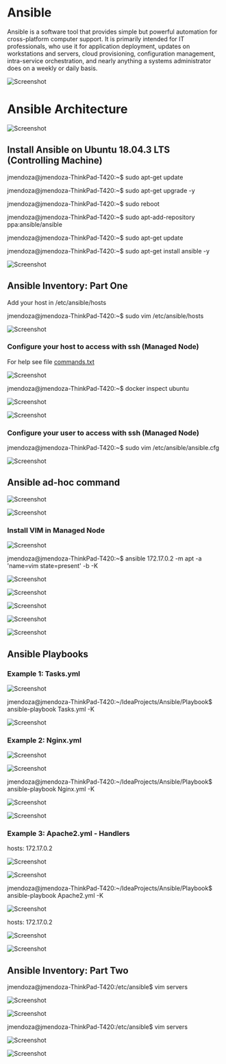 # Ansible

Ansible is a software tool that provides simple but powerful automation for cross-platform computer support. It is primarily intended for IT professionals, who use it for application deployment, updates on workstations and servers, cloud provisioning, configuration management, intra-service orchestration, and nearly anything a systems administrator does on a weekly or daily basis.

![Screenshot](/Prtsc/Ansible_intro1.png)

# Ansible Architecture

![Screenshot](/Prtsc/Ansible_intro2.png)


## Install Ansible on Ubuntu 18.04.3 LTS (Controlling Machine)

jmendoza@jmendoza-ThinkPad-T420:~$ sudo apt-get update

jmendoza@jmendoza-ThinkPad-T420:~$ sudo apt-get upgrade -y

jmendoza@jmendoza-ThinkPad-T420:~$ sudo reboot

jmendoza@jmendoza-ThinkPad-T420:~$ sudo apt-add-repository ppa:ansible/ansible

jmendoza@jmendoza-ThinkPad-T420:~$ sudo apt-get update

jmendoza@jmendoza-ThinkPad-T420:~$ sudo apt-get install ansible -y

![Screenshot](/Prtsc/Ansible_1.png)

## Ansible Inventory: Part One

Add your host in /etc/ansible/hosts 

jmendoza@jmendoza-ThinkPad-T420:~$ sudo vim /etc/ansible/hosts 

![Screenshot](/Prtsc/Ansible_2.png)

### Configure your host to access with ssh (Managed Node)

For help see file [commands.txt](commands.txt)

![Screenshot](/Prtsc/Ansible_3.png)

jmendoza@jmendoza-ThinkPad-T420:~$ docker inspect ubuntu

![Screenshot](/Prtsc/Ansible_4.png)

![Screenshot](/Prtsc/Ansible_5.1.png)

### Configure your user to access with ssh (Managed Node)

jmendoza@jmendoza-ThinkPad-T420:~$ sudo vim /etc/ansible/ansible.cfg 

![Screenshot](/Prtsc/Ansible_6.png)

## Ansible ad-hoc command 

![Screenshot](/Prtsc/Ansible_7.1.png)

![Screenshot](/Prtsc/Ansible_8.png)

### Install VIM in Managed Node

![Screenshot](/Prtsc/Ansible_9.png)

jmendoza@jmendoza-ThinkPad-T420:~$ ansible 172.17.0.2 -m apt -a 'name=vim state=present' -b -K

![Screenshot](/Prtsc/Ansible_9.1.png)

![Screenshot](/Prtsc/Ansible_9.2.png)

![Screenshot](/Prtsc/Ansible_9.3.png)

![Screenshot](/Prtsc/Ansible_9.4.png)

![Screenshot](/Prtsc/Ansible_9.5.png)

## Ansible Playbooks

### Example 1: Tasks.yml

![Screenshot](/Prtsc/Ansible_10.1.png)

jmendoza@jmendoza-ThinkPad-T420:~/IdeaProjects/Ansible/Playbook$ ansible-playbook Tasks.yml -K

![Screenshot](/Prtsc/Ansible_10.png)

### Example 2: Nginx.yml

![Screenshot](/Prtsc/Ansible_11.png)

![Screenshot](/Prtsc/Ansible_11.1.png)

jmendoza@jmendoza-ThinkPad-T420:~/IdeaProjects/Ansible/Playbook$ ansible-playbook Nginx.yml -K

![Screenshot](/Prtsc/Ansible_11.2.png)

![Screenshot](/Prtsc/Ansible_11.3.png)

### Example 3: Apache2.yml - Handlers

hosts: 172.17.0.2 

![Screenshot](/Prtsc/Ansible_12.png)

![Screenshot](/Prtsc/Ansible_12.1.png)

jmendoza@jmendoza-ThinkPad-T420:~/IdeaProjects/Ansible/Playbook$ ansible-playbook Apache2.yml -K

![Screenshot](/Prtsc/Ansible_12.2.png)

hosts: 172.17.0.2 

![Screenshot](/Prtsc/Ansible_12.3.png)

![Screenshot](/Prtsc/Ansible_12.4.png)

## Ansible Inventory: Part Two

jmendoza@jmendoza-ThinkPad-T420:/etc/ansible$ vim servers 

![Screenshot](/Prtsc/Ansible_13.png)

![Screenshot](/Prtsc/Ansible_13.1.png)

jmendoza@jmendoza-ThinkPad-T420:/etc/ansible$ vim servers

![Screenshot](/Prtsc/Ansible_13.2.png)

![Screenshot](/Prtsc/Ansible_13.3.png)